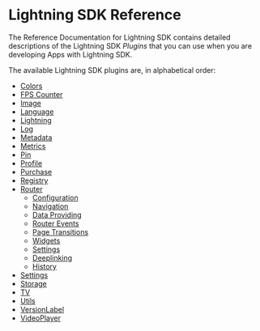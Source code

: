 # Lightning SDK Reference


The Reference Documentation for Lightning SDK contains detailed descriptions of the Lightning SDK *Plugins* that you can use when you are developing Apps with Lightning SDK.


The available Lightning SDK plugins are, in alphabetical order:

<!---TOC_start--->
* [Colors](plugins/colors.md)
* [FPS Counter](plugins/fpscounter.md)
* [Image](plugins/image.md)
* [Language](plugins/language.md)
* [Lightning](plugins/lightning.md)
* [Log](plugins/log.md)
* [Metadata](plugins/metadata.md)
* [Metrics](plugins/metrics.md)
* [Pin](plugins/pin.md)
* [Profile](plugins/profile.md)
* [Purchase](plugins/purchase.md)
* [Registry](plugins/registry.md)
* [Router](plugins/router/index.md)
  * [Configuration](plugins/router/configuration.md)
  * [Navigation](plugins/router/navigation.md)
  * [Data Providing](plugins/router/dataproviding.md)
  * [Router Events](plugins/router/events.md)
  * [Page Transitions](plugins/router/pagetransitions.md)
  * [Widgets](plugins/router/widgets.md)
  * [Settings](plugins/router/settings.md)
  * [Deeplinking](plugins/router/deeplinking.md)
  * [History](plugins/router/history.md)
* [Settings](plugins/settings.md)
* [Storage](plugins/storage.md)
* [TV](plugins/tv.md)
* [Utils](plugins/utils.md)
* [VersionLabel](plugins/versionlabel.md)
* [VideoPlayer](plugins/videoplayer.md)
<!---TOC_end--->
